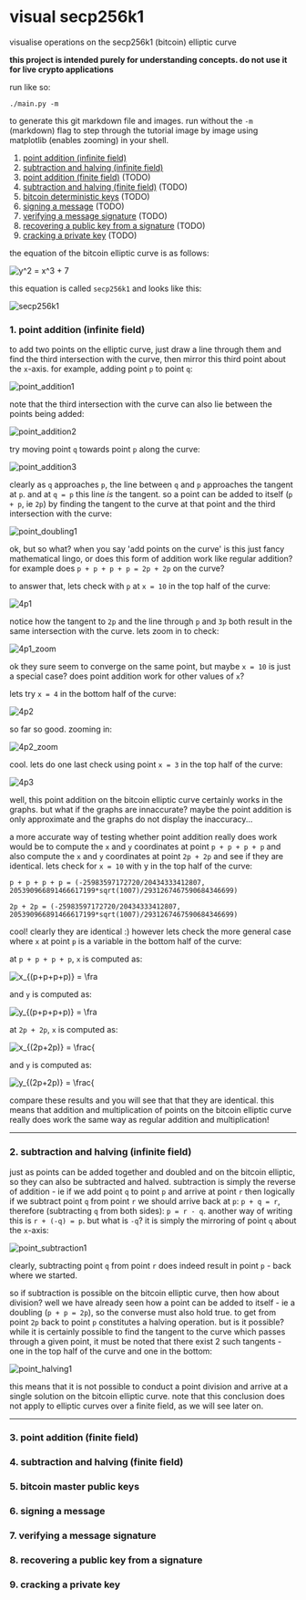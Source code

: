 # visual secp256k1

visualise operations on the secp256k1 (bitcoin) elliptic curve

**this project is intended purely for understanding concepts. do not use it for
live crypto applications**

run like so:

    ./main.py -m

to generate this git markdown file and images. run without the `-m` (markdown)
flag to step through the tutorial image by image using matplotlib (enables
zooming) in your shell.

1. [point addition (infinite field)](#1-point-addition-infinite-field)
2. [subtraction and halving (infinite field)](#2-subtraction-and-halving-infinite-field)
3. [point addition (finite field)](#3-point-addition-finite-field) (TODO)
4. [subtraction and halving (finite field)](#4-subtraction-and-halving-finite-field) (TODO)
5. [bitcoin deterministic keys](#5-bitcoin-deterministic-keys) (TODO)
6. [signing a message](#6-signing-a-message) (TODO)
7. [verifying a message signature](#7-verifying-a-message-signature) (TODO)
8. [recovering a public key from a signature](#8-recovering-a-public-key-from-a-signature) (TODO)
9. [cracking a private key](#9-cracking-a-private-key) (TODO)

the equation of the bitcoin elliptic curve is as follows:

![y^2 = x^3 + 7](img/ca1362ad69.png)

this equation is called `secp256k1` and looks like this:

![secp256k1](img/secp256k1.png)

### 1. point addition (infinite field)

to add two points on the elliptic curve, just draw a line through them and find
the third intersection with the curve, then mirror this third point about the
`x`-axis. for example, adding point `p` to point `q`:

![point_addition1](img/point_addition1.png)

note that the third intersection with the curve can also lie between the
points being added:

![point_addition2](img/point_addition2.png)

try moving point `q` towards point `p` along the curve:

![point_addition3](img/point_addition3.png)

clearly as `q` approaches `p`, the line between `q` and `p` approaches the
tangent at `p`. and at `q = p` this line *is* the tangent. so a point can be
added to itself (`p + p`, ie `2p`) by finding the tangent to the curve at that
point and the third intersection with the curve:

![point_doubling1](img/point_doubling1.png)

ok, but so what? when you say 'add points on the curve' is this just fancy
mathematical lingo, or does this form of addition work like regular addition?
for example does `p + p + p + p = 2p + 2p` on the curve?

to answer that, lets check with `p` at `x = 10` in the top half of the curve:

![4p1](img/4p1.png)

notice how the tangent to `2p` and the line through `p` and `3p` both result
in the same intersection with the curve. lets zoom in to check:

![4p1_zoom](img/4p1_zoom.png)

ok they sure seem to converge on the same point, but maybe `x = 10` is just a
special case? does point addition work for other values of `x`?

lets try `x = 4` in the bottom half of the curve:

![4p2](img/4p2.png)

so far so good. zooming in:

![4p2_zoom](img/4p2_zoom.png)

cool. lets do one last check using point `x = 3` in the top half
of the curve:

![4p3](img/4p3.png)

well, this point addition on the bitcoin elliptic curve certainly
works in the graphs. but what if the graphs are innaccurate? maybe the point
addition is only approximate and the graphs do not display the inaccuracy...

a more accurate way of testing whether point addition really does work would be
to compute the `x` and `y` coordinates at point `p + p + p + p` and also compute
the `x` and `y` coordinates at point `2p + 2p` and see if they are identical.
lets check for `x = 10` with y in the top half of the curve:

    p + p + p + p = (-25983597172720/20434333412807, 205390966891466617199*sqrt(1007)/2931267467590684346699)

    2p + 2p = (-25983597172720/20434333412807, 205390966891466617199*sqrt(1007)/2931267467590684346699)

cool! clearly they are identical :) however lets check the more
general case where `x` at point `p` is a variable in the bottom half of the
curve:

at `p + p + p + p`, `x` is computed as:

![x_{(p+p+p+p)} = \fra](img/c709765967.png)

and `y` is computed as:

![y_{(p+p+p+p)} = \fra](img/bc84bd5d14.png)

at `2p + 2p`, `x` is computed as:

![x_{(2p+2p)} = \frac{](img/dfff8fba0a.png)

and `y` is computed as:

![y_{(2p+2p)} = \frac{](img/985d81f486.png)

compare these results and you will see that that they are
identical. this means that addition and multiplication of points on the bitcoin
elliptic curve really does work the same way as regular addition and
multiplication!

--------------------------------------------------------------------------------

### 2. subtraction and halving (infinite field)

just as points can be added together and doubled and on the bitcoin elliptic, so
they can also be subtracted and halved. subtraction is simply the reverse of
addition - ie if we add point `q` to point `p` and arrive at point `r` then
logically if we subtract point `q` from point `r` we should arrive back at `p`:
`p + q = r`, therefore (subtracting `q` from both sides): `p = r - q`. another
way of writing this is `r + (-q) = p`. but what is `-q`? it is simply the
mirroring of point `q` about the `x`-axis:

![point_subtraction1](img/point_subtraction1.png)

clearly, subtracting point `q` from point `r` does indeed result in point
`p` - back where we started.

so if subtraction is possible on the bitcoin elliptic curve, then how about
division? well we have already seen how a point can be added to itself - ie a
doubling (`p + p = 2p`), so the converse must also hold true. to get from point
`2p` back to point `p` constitutes a halving operation. but is it possible?
while it is certainly possible to find the tangent to the curve which passes
through a given point, it must be noted that there exist 2 such tangents - one
in the top half of the curve and one in the bottom:

![point_halving1](img/point_halving1.png)

this means that it is not possible to conduct a point division
and arrive at a single solution on the bitcoin elliptic curve. note that this
conclusion does not apply to elliptic curves over a finite field, as we will see
later on.

--------------------------------------------------------------------------------

### 3. point addition (finite field)
### 4. subtraction and halving (finite field)
### 5. bitcoin master public keys
### 6. signing a message
### 7. verifying a message signature
### 8. recovering a public key from a signature
### 9. cracking a private key

